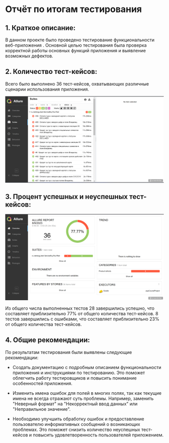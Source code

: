 # Отчёт по итогам тестирования

## 1. Краткое описание:

В данном проекте было проведено тестирование функциональности веб-приложения . Основной целью тестирования была проверка корректной работы основных функций приложения и выявление возможных дефектов.

## 2. Количество тест-кейсов:

Всего было выполнено 36 тест-кейсов, охватывающих различные сценарии использования приложения.

![Allure-Report](img_1.png)

## 3. Процент успешных и неуспешных тест-кейсов:

![ОтчетAllure](img.png)

Из общего числа выполненных тестов 28 завершились успешно, что составляет приблизительно 77% от общего количества тест-кейсов. 8 тестов завершились с ошибками, что составляет приблизительно 23% от общего количества тест-кейсов.

## 4. Общие рекомендации:

По результатам тестирования были выявлены следующие рекомендации:

* Создать документацию с подробным описанием функциональности приложения и инструкциями по тестированию. Это поможет облегчить работу тестировщиков и повысить понимание особенностей приложения.

* Изменить имена ошибок для полей в многих полях, так как текущие имена не всегда отражают суть проблемы. Например, заменить "Неверный формат" на "Некорректный ввод данных" или "Неправильное значение".

* Необходимо улучшить обработку ошибок и предоставление пользователю информативных сообщений о возникающих проблемах. Это поможет снизить количество неуспешных тест-кейсов и повысить удовлетворенность пользователей приложением.